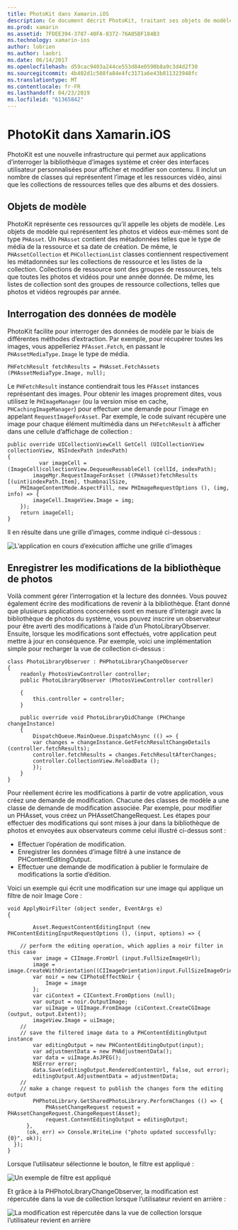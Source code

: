 ```yaml
---
title: PhotoKit dans Xamarin.iOS
description: Ce document décrit PhotoKit, traitant ses objets de modèle, comment interroger des données de modèle et l’enregistrement des modifications apportées à la bibliothèque de photos.
ms.prod: xamarin
ms.assetid: 7FDEE394-3787-40FA-8372-76A05BF184B3
ms.technology: xamarin-ios
author: lobrien
ms.author: laobri
ms.date: 06/14/2017
ms.openlocfilehash: d59cac9403a244ce553d84e0590b8a9c3d4d2f30
ms.sourcegitcommit: 4b402d1c508fa84e4fc3171a6e43b811323948fc
ms.translationtype: MT
ms.contentlocale: fr-FR
ms.lasthandoff: 04/23/2019
ms.locfileid: "61365842"
---
```

# <a name="photokit-in-xamarinios"></a>PhotoKit dans Xamarin.iOS

PhotoKit est une nouvelle infrastructure qui permet aux applications d’interroger la bibliothèque d’images système et créer des interfaces utilisateur personnalisées pour afficher et modifier son contenu. Il inclut un nombre de classes qui représentent l’image et les ressources vidéo, ainsi que les collections de ressources telles que des albums et des dossiers.

## <a name="model-objects"></a>Objets de modèle

PhotoKit représente ces ressources qu’il appelle les objets de modèle. Les objets de modèle qui représentent les photos et vidéos eux-mêmes sont de type `PHAsset`. Un `PHAsset` contient des métadonnées telles que le type de média de la ressource et sa date de création.
De même, le `PHAssetCollection` et `PHCollectionList` classes contiennent respectivement les métadonnées sur les collections de ressource et les listes de la collection. Collections de ressource sont des groupes de ressources, tels que toutes les photos et vidéos pour une année donnée. De même, les listes de collection sont des groupes de ressource collections, telles que photos et vidéos regroupés par année.

## <a name="querying-model-data"></a>Interrogation des données de modèle

PhotoKit facilite pour interroger des données de modèle par le biais de différentes méthodes d’extraction. Par exemple, pour récupérer toutes les images, vous appelleriez `PFAsset.Fetch`, en passant le `PHAssetMediaType.Image` le type de média.

    PHFetchResult fetchResults = PHAsset.FetchAssets (PHAssetMediaType.Image, null);

Le `PHFetchResult` instance contiendrait tous les `PFAsset` instances représentant des images. Pour obtenir les images proprement dites, vous utilisez le `PHImageManager` (ou la version mise en cache, `PHCachingImageManager`) pour effectuer une demande pour l’image en appelant `RequestImageForAsset`. Par exemple, le code suivant récupère une image pour chaque élément multimédia dans un `PHFetchResult` à afficher dans une cellule d’affichage de collection :


    public override UICollectionViewCell GetCell (UICollectionView collectionView, NSIndexPath indexPath)
    {
              var imageCell = (ImageCell)collectionView.DequeueReusableCell (cellId, indexPath);
            imageMgr.RequestImageForAsset ((PHAsset)fetchResults [(uint)indexPath.Item], thumbnailSize,
        PHImageContentMode.AspectFill, new PHImageRequestOptions (), (img, info) => {
            imageCell.ImageView.Image = img;
        });
        return imageCell;
    }

Il en résulte dans une grille d’images, comme indiqué ci-dessous :

![](photokit-images/image4.png "L’application en cours d’exécution affiche une grille d’images")
 
## <a name="saving-changes-to-the-photo-library"></a>Enregistrer les modifications de la bibliothèque de photos

Voilà comment gérer l’interrogation et la lecture des données. Vous pouvez également écrire des modifications de revenir à la bibliothèque. Étant donné que plusieurs applications concernées sont en mesure d’interagir avec la bibliothèque de photos du système, vous pouvez inscrire un observateur pour être averti des modifications à l’aide d’un PhotoLibraryObserver. Ensuite, lorsque les modifications sont effectués, votre application peut mettre à jour en conséquence. Par exemple, voici une implémentation simple pour recharger la vue de collection ci-dessus :

    class PhotoLibraryObserver : PHPhotoLibraryChangeObserver
    {
        readonly PhotosViewController controller;
        public PhotoLibraryObserver (PhotosViewController controller)
        
        {
            this.controller = controller;
        }
    
        public override void PhotoLibraryDidChange (PHChange changeInstance)
        {
            DispatchQueue.MainQueue.DispatchAsync (() => {
            var changes = changeInstance.GetFetchResultChangeDetails (controller.fetchResults);
            controller.fetchResults = changes.FetchResultAfterChanges;
            controller.CollectionView.ReloadData ();
            });
        }
    }
    
Pour réellement écrire les modifications à partir de votre application, vous créez une demande de modification. Chacune des classes de modèle a une classe de demande de modification associée. Par exemple, pour modifier un PHAsset, vous créez un PHAssetChangeRequest. Les étapes pour effectuer des modifications qui sont mises à jour dans la bibliothèque de photos et envoyées aux observateurs comme celui illustré ci-dessus sont :

-   Effectuer l’opération de modification.
-   Enregistrer les données d’image filtré à une instance de PHContentEditingOutput.
-   Effectuer une demande de modification à publier le formulaire de modifications la sortie d’édition.

Voici un exemple qui écrit une modification sur une image qui applique un filtre de noir Image Core :

    void ApplyNoirFilter (object sender, EventArgs e)
    {
            
            Asset.RequestContentEditingInput (new PHContentEditingInputRequestOptions (), (input, options) => {
            
        // perform the editing operation, which applies a noir filter in this case
            var image = CIImage.FromUrl (input.FullSizeImageUrl);
            image = image.CreateWithOrientation((CIImageOrientation)input.FullSizeImageOrientation);
            var noir = new CIPhotoEffectNoir {
                Image = image
            };
            var ciContext = CIContext.FromOptions (null);
            var output = noir.OutputImage;
            var uiImage = UIImage.FromImage (ciContext.CreateCGImage (output, output.Extent));
            imageView.Image = uiImage;
        //
        // save the filtered image data to a PHContentEditingOutput instance
            var editingOutput = new PHContentEditingOutput(input);
            var adjustmentData = new PHAdjustmentData();
            var data = uiImage.AsJPEG();
            NSError error;
            data.Save(editingOutput.RenderedContentUrl, false, out error);
            editingOutput.AdjustmentData = adjustmentData;
        //
        // make a change request to publish the changes form the editing output
            PHPhotoLibrary.GetSharedPhotoLibrary.PerformChanges (() => {
                PHAssetChangeRequest request = PHAssetChangeRequest.ChangeRequest(Asset);
                request.ContentEditingOutput = editingOutput;
          },
          (ok, err) => Console.WriteLine ("photo updated successfully: {0}", ok));
      });
    }
    
Lorsque l’utilisateur sélectionne le bouton, le filtre est appliqué :

![](photokit-images/image5.png "Un exemple de filtre est appliqué")
 
Et grâce à la PHPhotoLibraryChangeObserver, la modification est répercutée dans la vue de collection lorsque l’utilisateur revient en arrière :

![](photokit-images/image6.png "La modification est répercutée dans la vue de collection lorsque l’utilisateur revient en arrière")
